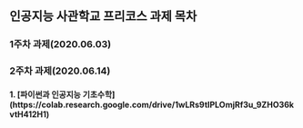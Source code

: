인공지능 사관학교 프리코스 과제 목차
---------------------------------------------------

<h3>1주차 과제(2020.06.03)


<h3>2주차 과제(2020.06.14)
<h4>1. [파이썬과 인공지능 기초수학](https://colab.research.google.com/drive/1wLRs9tIPLOmjRf3u_9ZHO36kvtH412H1)  
